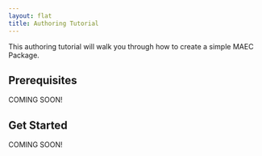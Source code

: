 ```yaml
---
layout: flat
title: Authoring Tutorial
---
```


This authoring tutorial will walk you through how to create a simple MAEC Package.

## Prerequisites

COMING SOON!

## Get Started

COMING SOON!
